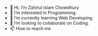 - 👋 Hi, I’m Zahirul Islam Chowdhury
- 👀 I’m interested in Programming.
- 🌱 I’m currently learning Web Developing.
- 💞️ I’m looking to collaborate on Coding.
- 📫 How to reach me 

<!---
EmonChow/EmonChow is a ✨ special ✨ repository because its `README.md` (this file) appears on your GitHub profile.
You can click the Preview link to take a look at your changes.
--->
